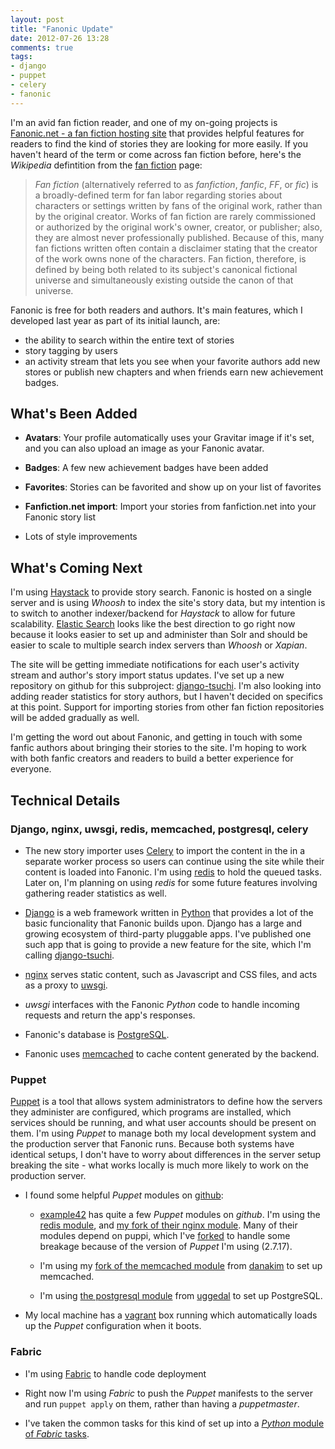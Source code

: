 ```yaml
---
layout: post
title: "Fanonic Update"
date: 2012-07-26 13:28
comments: true
tags:
- django
- puppet
- celery
- fanonic
---
```


I'm an avid fan fiction reader, and one of my on-going projects is <a href="http://fanonic.net/">Fanonic.net - a fan fiction hosting site</a> that provides helpful features for readers to find the kind of stories they are looking for more easily. If you haven't heard of the term or come across fan fiction before, here's the <em>Wikipedia</em> defintition from the <a href="http://en.wikipedia.org/wiki/Fan_fiction">fan fiction</a> page:

> <em>Fan fiction</em> (alternatively referred to as <em>fanfiction</em>, <em>fanfic</em>, <em>FF</em>, or <em>fic</em>) is a broadly-defined term for fan labor regarding stories about characters or settings written by fans of the original work, rather than by the original creator. Works of fan fiction are rarely commissioned or authorized by the original work's owner, creator, or publisher; also, they are almost never professionally published. Because of this, many fan fictions written often contain a disclaimer stating that the creator of the work owns none of the characters. Fan fiction, therefore, is defined by being both related to its subject's canonical fictional universe and simultaneously existing outside the canon of that universe.

Fanonic is free for both readers and authors. It's main features, which I developed last year as part of its initial launch, are:

* the ability to search within the entire text of stories
* story tagging by users
* an activity stream that lets you see when your favorite authors add new stores or publish new chapters and when friends earn new achievement badges.

## What's Been Added

- <strong>Avatars</strong>: Your profile automatically uses your Gravitar image if it's set, and you can also upload an image as your Fanonic avatar.

- <strong>Badges</strong>: A few new achievement badges have been added

- <strong>Favorites</strong>: Stories can be favorited and show up on your list of favorites

- <strong>Fanfiction.net import</strong>: Import your stories from fanfiction.net into your Fanonic story list

- Lots of style improvements

## <a id="coming-next"></a>What's Coming Next

I'm using <a href="http://haystacksearch.org">Haystack</a> to provide story search. Fanonic is hosted on a single server and is using <em>Whoosh</em> to index the site's story data, but my intention is to switch to another indexer/backend for <em>Haystack</em> to allow for future scalability. <a href="http://www.elasticsearch.org/">Elastic Search</a> looks like the best direction to go right now because it looks easier to set up and administer than Solr and should be easier to scale to multiple search index servers than <em>Whoosh</em> or <em>Xapian</em>.

The site will be getting immediate notifications for each user's activity stream and author's story import status updates. I've set up a new repository on github for this subproject: <a href="https://github.com/saebyn/django-tsuchi">django-tsuchi</a>. I'm also looking into adding reader statistics for story authors, but I haven't decided on specifics at this point. Support for importing stories from other fan fiction repositories will be added gradually as well.

I'm getting the word out about Fanonic, and getting in touch with some fanfic authors about bringing their stories to the site. I'm hoping to work with both fanfic creators and readers to build a better experience for everyone.

## Technical Details

### Django, nginx, uwsgi, redis, memcached, postgresql, celery

- The new story importer uses <a href="http://celeryproject.org">Celery</a> to import the content in the in a separate worker process so users can continue using the site while their content is loaded into Fanonic. I'm using <a href="http://redis.io/">redis</a> to hold the queued tasks. Later on, I'm planning on using <em>redis</em> for some future features involving gathering reader statistics as well.

- <a href="http://www.djangoproject.com">Django</a> is a web framework written in <a href="http://www.python.org/">Python</a> that provides a lot of the basic funcionality that Fanonic builds upon. Django has a large and growing ecosystem of third-party pluggable apps. I've published one such app that is going to provide a new feature for the site, which I'm calling <a href="#coming-next">django-tsuchi</a>.

- <a href="http://nginx.org/">nginx</a> serves static content, such as Javascript and CSS files, and acts as a proxy to <a href="http://projects.unbit.it/uwsgi/">uwsgi</a>.

- <em>uwsgi</em> interfaces with the Fanonic <em>Python</em> code to handle incoming requests and return the app's responses.

- Fanonic's database is <a href="http://www.postgresql.org/">PostgreSQL</a>.

- Fanonic uses <a href="http://http://memcached.org/">memcached</a> to cache content generated by the backend.

### Puppet

<a href="http://puppetlabs.com/">Puppet</a> is a tool that allows system administrators to define how the servers they administer are configured, which programs are installed, which services should be running, and what user accounts should be present on them. I'm using <em>Puppet</em> to manage both my local development system and the production server that Fanonic runs. Because both systems have identical setups, I don't have to worry about differences in the server setup breaking the site - what works locally is much more likely to work on the production server.

- I found some helpful <em>Puppet</em> modules on <a href="http://github.com/">github</a>:

  + <a href="https://github.com/example42">example42</a> has quite a few <em>Puppet</em> modules on <em>github</em>. I'm using the <a href="https://github.com/example42/puppet-redis">redis module</a>, and <a href="https://github.com/saebyn/puppet-nginx/">my fork of their nginx module</a>. Many of their modules depend on puppi, which I've <a href="https://github.com/saebyn/puppi">forked</a> to handle some breakage because of the version of <em>Puppet</em> I'm using (2.7.17).

  + I'm using my <a href="https://github.com/saebyn/puppet-memcached/">fork of the memcached module</a> from <a href="https://github.com/danakim/">danakim</a> to set up memcached.

  + I'm using <a href="https://github.com/uggedal/puppet-module-postgresql/">the postgresql module</a> from <a href="https://github.com/uggedal/">uggedal</a> to set up PostgreSQL.

- My local machine has a <a href="http://vagrantup.com/">vagrant</a> box running which automatically loads up the <em>Puppet</em> configuration when it boots.

### Fabric

- I'm using <a href="http://www.fabfile.org/">Fabric</a> to handle code deployment

- Right now I'm using <em>Fabric</em> to push the <em>Puppet</em> manifests to the server and run <code>puppet apply</code> on them, rather than having a <em>puppetmaster</em>.

- I've taken the common tasks for this kind of set up into a <a href="https://github.com/saebyn/fanonic-fabtools"><em>Python</em> module of <em>Fabric</em> tasks</a>.
